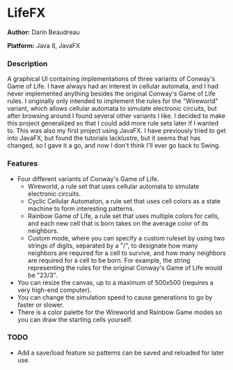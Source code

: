 # LifeFX

**Author:** Darin Beaudreau

**Platform:** Java 8, JavaFX

### Description
A graphical UI containing implementations of three variants of Conway's Game of Life.
I have always had an interest in cellular automata, and I had never implemented anything besides the
original Conway's Game of Life rules. I originally only intended to implement the rules for the "Wireworld"
variant, which allows cellular automata to simulate electronic circuits, but after browsing around I
found several other variants I like. I decided to make this project generalized so that I could add more
rule sets later if I wanted to. This was also my first project using JavaFX. I have previously tried to
get into JavaFX, but found the tutorials lacklustre, but it seems that has changed, so I gave it a go,
and now I don't think I'll ever go back to Swing.

### Features
 - Four different variants of Conway's Game of Life.
     - Wireworld, a rule set that uses cellular automata to simulate electronic circuits.
     - Cyclic Cellular Automaton, a rule set that uses cell colors as a state machine to form interesting patterns.
     - Rainbow Game of Life, a rule set that uses multiple colors for cells, and each new cell that is born takes on the average color of its neighbors.
     - Custom mode, where you can specify a custom ruleset by using two strings of digits, separated by a "/", to designate how many neighbors are required for a cell to survive, and how many neighbors are required for a cell to be born. For example, the string representing the rules for the original Conway's Game of Life would be "23/3".
 - You can resize the canvas, up to a maximum of 500x500 (requires a very high-end computer).
 - You can change the simulation speed to cause generations to go by faster or slower.
 - There is a color palette for the Wireworld and Rainbow Game modes so you can draw the starting cells yourself.
 
### TODO
 - Add a save/load feature so patterns can be saved and reloaded for later use.
